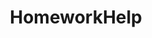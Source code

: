 ---
title: HomeworkHelp
crosslinks:
- chemhelp
- cheatatmathhomework
- learnmath
- statistics
- math
- IGotOut
- idsykk
- canada
- nocontext
- Jokes
- DamnYouAutocorrect
- econhw
- Reformed
- MathHelp
- college
- napavalley
- worldnews
- AskHistorians
- sciencefaqs
- BleachBraveSouls
---